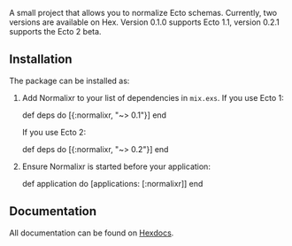 A small project that allows you to normalize Ecto schemas. Currently,
two versions are available on Hex. Version 0.1.0 supports Ecto 1.1,
version 0.2.1 supports the Ecto 2 beta.

## Installation

The package can be installed as:

  1. Add Normalixr to your list of dependencies in `mix.exs`. If you use Ecto 1:

        def deps do
          [{:normalixr, "~> 0.1"}]
        end

     If you use Ecto 2:

        def deps do
          [{:normalixr, "~> 0.2"}]
        end

  2. Ensure Normalixr is started before your application:

        def application do
          [applications: [:normalixr]]
        end

## Documentation

All documentation can be found on [Hexdocs](https://hexdocs.pm/normalixr/0.2.1).

